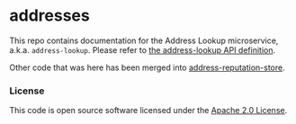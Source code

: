
# addresses

This repo contains documentation for the Address Lookup microservice, a.k.a. `address-lookup`. Please refer to 
[the address-lookup API definition](docs/address-lookup-api.md).

Other code that was here has been merged into [address-reputation-store](https://github.com/hmrc/address-reputation-store).

### License

This code is open source software licensed under the [Apache 2.0 License]("http://www.apache.org/licenses/LICENSE-2.0.html").
